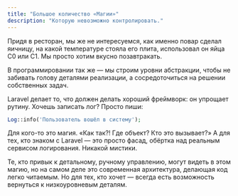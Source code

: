 ```yaml
---
title: "Большое количество «Магии»"
description: "Которую невозможно контролировать."
---
```


Придя в ресторан, мы же не интересуемся, как именно повар сделал яичницу, на какой температуре стояла его плита, использовал он яйца C0 или C1. Мы просто хотим вкусно позавтракать.

В программировании так же — мы строим уровни абстракции, чтобы не забивать голову деталями реализации, а сосредоточиться на решении собственных задач.

Laravel делает то, что должен делать хороший фреймворк:
он упрощает рутину. Хочешь записать лог? Просто пиши:

```php
Log::info('Пользователь вошёл в систему');
```

Для кого-то это магия. «Как так?! Где объект? Кто это вызывает?» А для тех, кто знаком с Laravel — это просто фасад, обёртка над реальным сервисом логирования. Никакой мистики.

Те, кто привык к детальному, ручному управлению, могут видеть в этом магию, но на самом деле это современная архитектура, делающая код легко читаемым. Но для тех, кто хочет — всегда есть возможность вернуться к низкоуровневым деталям.

